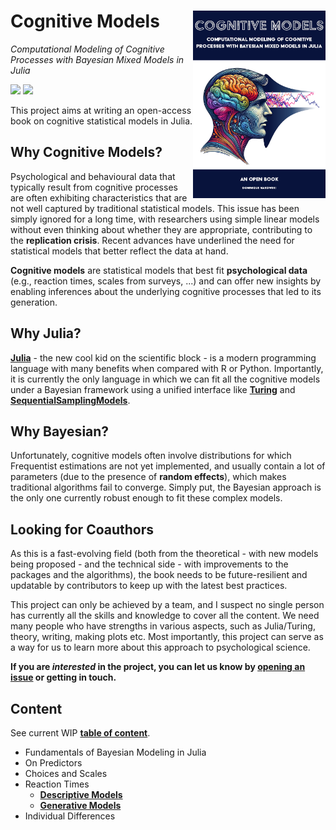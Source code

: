 # Cognitive Models <a href="https://dominiquemakowski.github.io/CognitiveModels/"><img src='content/media/cover.png' align="right" height="300" /></a>

*Computational Modeling of Cognitive Processes with Bayesian Mixed Models in Julia*

[![](https://img.shields.io/badge/status-looking_for_collaborators-orange)](https://github.com/DominiqueMakowski/CognitiveModels/issues)
[![](https://img.shields.io/badge/access-open-brightgreen)](https://dominiquemakowski.github.io/CognitiveModels/)

This project aims at writing an open-access book on cognitive statistical models in Julia.

## Why Cognitive Models?

Psychological and behavioural data that typically result from cognitive processes are often exhibiting characteristics that are not well captured by traditional statistical models.
This issue has been simply ignored for a long time, with researchers using simple linear models without even thinking about whether they are appropriate, contributing to the **replication crisis**.
Recent advances have underlined the need for statistical models that better reflect the data at hand.

**Cognitive models** are statistical models that best fit **psychological data** (e.g., reaction times, scales from surveys, ...) and can offer new insights by enabling inferences about the underlying cognitive processes that led to its generation.

## Why Julia?

[**Julia**](https://julialang.org/) - the new cool kid on the scientific block - is a modern programming language with many benefits when compared with R or Python.
Importantly, it is currently the only language in which we can fit all the cognitive models under a Bayesian framework using a unified interface like [**Turing**](https://turing.ml/) and [**SequentialSamplingModels**](https://github.com/itsdfish/SequentialSamplingModels.jl).

## Why Bayesian?

Unfortunately, cognitive models often involve distributions for which Frequentist estimations are not yet implemented, and usually contain a lot of parameters (due to the presence of **random effects**), which makes traditional algorithms fail to converge.
Simply put, the Bayesian approach is the only one currently robust enough to fit these complex models.

## Looking for Coauthors

As this is a fast-evolving field (both from the theoretical - with new models being proposed - and the technical side - with improvements to the packages and the algorithms), the book needs to be future-resilient and updatable by contributors to keep up with the latest best practices. 

This project can only be achieved by a team, and I suspect no single person has currently all the skills and knowledge to cover all the content. We need many people who have strengths in various aspects, such as Julia/Turing, theory, writing, making plots etc.
Most importantly, this project can serve as a way for us to learn more about this approach to psychological science. 

**If you are *interested* in the project, you can let us know by [opening an issue](https://github.com/DominiqueMakowski/CognitiveModels/issues) or getting in touch.**

## Content

See current WIP [**table of content**](https://dominiquemakowski.github.io/CognitiveModels/).

- Fundamentals of Bayesian Modeling in Julia
- On Predictors
- Choices and Scales
- Reaction Times
  - [**Descriptive Models**](https://dominiquemakowski.github.io/CognitiveModels/4a_rt_descriptive.html)
  - [**Generative Models**](https://dominiquemakowski.github.io/CognitiveModels/4b_rt_generative_.html)
- Individual Differences